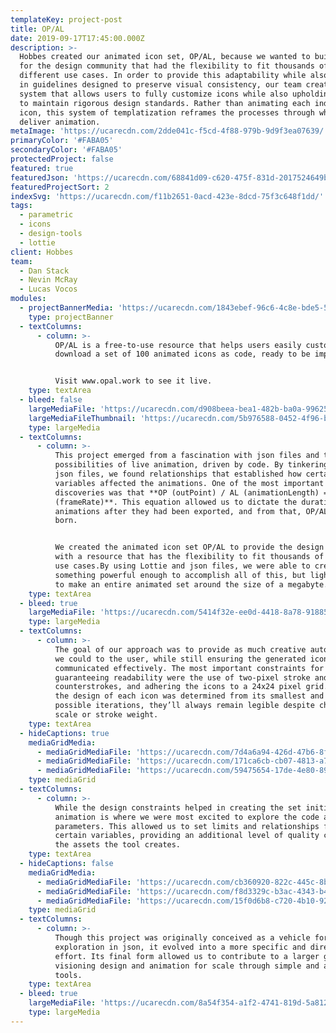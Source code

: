 ```yaml
---
templateKey: project-post
title: OP/AL
date: 2019-09-17T17:45:00.000Z
description: >-
  Hobbes created our animated icon set, OP/AL, because we wanted to build a tool
  for the design community that had the flexibility to fit thousands of
  different use cases. In order to provide this adaptability while also building
  in guidelines designed to preserve visual consistency, our team created a
  system that allows users to fully customize icons while also upholding rules
  to maintain rigorous design standards. Rather than animating each individual
  icon, this system of templatization reframes the processes through which we
  deliver animation.
metaImage: 'https://ucarecdn.com/2dde041c-f5cd-4f88-979b-9d9f3ea07639/'
primaryColor: '#FABA05'
secondaryColor: '#FABA05'
protectedProject: false
featured: true
featuredJson: 'https://ucarecdn.com/68841d09-c620-475f-831d-2017524649b8/'
featuredProjectSort: 2
indexSvg: 'https://ucarecdn.com/f11b2651-0acd-423e-8dcd-75f3c648f1dd/'
tags:
  - parametric
  - icons
  - design-tools
  - lottie
client: Hobbes
team:
  - Dan Stack
  - Nevin McRay
  - Lucas Vocos
modules:
  - projectBannerMedia: 'https://ucarecdn.com/1843ebef-96c6-4c8e-bde5-571177ee087b/'
    type: projectBanner
  - textColumns:
      - column: >-
          OP/AL is a free-to-use resource that helps users easily customize and
          download a set of 100 animated icons as code, ready to be implemented.


          Visit www.opal.work to see it live.
    type: textArea
  - bleed: false
    largeMediaFile: 'https://ucarecdn.com/d908beea-bea1-482b-ba0a-99625fa90061/'
    largeMediaFileThumbnail: 'https://ucarecdn.com/5b976588-0452-4f96-b50c-14a798a69e2e/'
    type: largeMedia
  - textColumns:
      - column: >-
          This project emerged from a fascination with json files and the
          possibilities of live animation, driven by code. By tinkering with
          json files, we found relationships that established how certain
          variables affected the animations. One of the most important
          discoveries was that **OP (outPoint) / AL (animationLength) = FR
          (frameRate)**. This equation allowed us to dictate the duration of
          animations after they had been exported, and from that, OP/AL was
          born.


          We created the animated icon set OP/AL to provide the design community
          with a resource that has the flexibility to fit thousands of different
          use cases.By using Lottie and json files, we were able to create
          something powerful enough to accomplish all of this, but light enough
          to make an entire animated set around the size of a megabyte.
    type: textArea
  - bleed: true
    largeMediaFile: 'https://ucarecdn.com/5414f32e-ee0d-4418-8a78-91885ae3e58d/'
    type: largeMedia
  - textColumns:
      - column: >-
          The goal of our approach was to provide as much creative autonomy as
          we could to the user, while still ensuring the generated icons
          communicated effectively. The most important constraints for
          guaranteeing readability were the use of two-pixel stroke and
          counterstrokes, and adhering the icons to a 24x24 pixel grid. Because
          the design of each icon was determined from its smallest and thickest
          possible iterations, they’ll always remain legible despite changes in
          scale or stroke weight.
    type: textArea
  - hideCaptions: true
    mediaGridMedia:
      - mediaGridMediaFile: 'https://ucarecdn.com/7d4a6a94-426d-47b6-8f3e-0a265a303d9d/'
      - mediaGridMediaFile: 'https://ucarecdn.com/171ca6cb-cb07-4813-a7d7-1f3edc50f0a3/'
      - mediaGridMediaFile: 'https://ucarecdn.com/59475654-17de-4e80-893f-755074478b47/'
    type: mediaGrid
  - textColumns:
      - column: >-
          While the design constraints helped in creating the set initially,
          animation is where we were most excited to explore the code and create
          parameters. This allowed us to set limits and relationships for
          certain variables, providing an additional level of quality control to
          the assets the tool creates.
    type: textArea
  - hideCaptions: false
    mediaGridMedia:
      - mediaGridMediaFile: 'https://ucarecdn.com/cb360920-822c-445c-8b95-58c056d07c6f/'
      - mediaGridMediaFile: 'https://ucarecdn.com/f8d3329c-b3ac-4343-b47c-11eddbf59df3/'
      - mediaGridMediaFile: 'https://ucarecdn.com/15f0d6b8-c720-4b10-9271-06870c4a581f/'
    type: mediaGrid
  - textColumns:
      - column: >-
          Though this project was originally conceived as a vehicle for
          exploration in json, it evolved into a more specific and directed
          effort. Its final form allowed us to contribute to a larger goal of
          visioning design and animation for scale through simple and accessible
          tools.
    type: textArea
  - bleed: true
    largeMediaFile: 'https://ucarecdn.com/8a54f354-a1f2-4741-819d-5a81277697c2/'
    type: largeMedia
---
```


